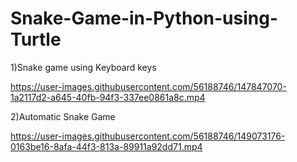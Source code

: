 # Snake-Game-in-Python-using-Turtle

1)Snake game using Keyboard keys

https://user-images.githubusercontent.com/56188746/147847070-1a2117d2-a645-40fb-94f3-337ee0861a8c.mp4





2)Automatic Snake Game

https://user-images.githubusercontent.com/56188746/149073176-0163be16-8afa-44f3-813a-89911a92dd71.mp4


